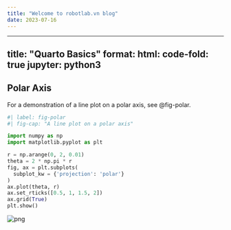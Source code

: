 ```yaml
---
title: "Welcome to robotlab.vn blog"
date: 2023-07-16
---
```

---
title: "Quarto Basics"
format: 
  html:
    code-fold: true
jupyter: python3
---
## Polar Axis

For a demonstration of a line plot on a polar axis, see @fig-polar.


```python
#| label: fig-polar
#| fig-cap: "A line plot on a polar axis"

import numpy as np
import matplotlib.pyplot as plt

r = np.arange(0, 2, 0.01)
theta = 2 * np.pi * r
fig, ax = plt.subplots(
  subplot_kw = {'projection': 'polar'} 
)
ax.plot(theta, r)
ax.set_rticks([0.5, 1, 1.5, 2])
ax.grid(True)
plt.show()
```


    
![png](output_2_0.png)
    



```python

```
